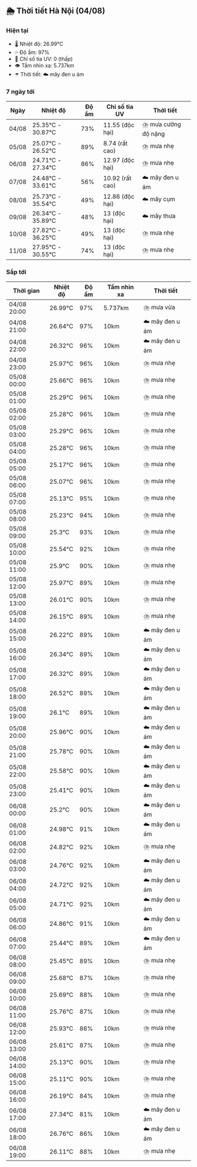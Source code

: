 ## 🌦️ Thời tiết Hà Nội (04/08)

### Hiện tại

- 🌡️ Nhiệt độ: 26.99℃
- 💦 Độ ẩm: 97%
- 🌟 Chỉ số tia UV: 0 (thấp)
- 👁️ Tầm nhìn xa: 5.737km
- ☂️ Thời tiết: ☁️ mây đen u ám

### 7 ngày tới

| Ngày | Nhiệt độ | Độ ẩm | Chỉ số tia UV | Thời tiết |
| --- | --- | --- | --- | --- |
| 04/08 | 25.35℃ - 30.87℃ | 73% | 11.55 (độc hại) | ⛈️ mưa cường độ nặng |
| 05/08 | 25.07℃ - 26.52℃ | 89% | 8.74 (rất cao) | ⛈️ mưa nhẹ |
| 06/08 | 24.71℃ - 27.34℃ | 86% | 12.97 (độc hại) | ⛈️ mưa nhẹ |
| 07/08 | 24.48℃ - 33.61℃ | 56% | 10.92 (rất cao) | ☁️ mây đen u ám |
| 08/08 | 25.73℃ - 35.54℃ | 49% | 12.86 (độc hại) | ☁️ mây cụm |
| 09/08 | 26.34℃ - 35.89℃ | 48% | 13 (độc hại) | ☁️ mây thưa |
| 10/08 | 27.82℃ - 36.25℃ | 49% | 13 (độc hại) | ⛈️ mưa nhẹ |
| 11/08 | 27.95℃ - 30.55℃ | 74% | 13 (độc hại) | ⛈️ mưa nhẹ |

### Sắp tới

| Thời gian | Nhiệt độ | Độ ẩm | Tầm nhìn xa | Thời tiết |
| --- | --- | --- | --- | --- |
| 04/08 20:00 | 26.99℃ | 97% | 5.737km | ⛈️ mưa vừa |
| 04/08 21:00 | 26.64℃ | 97% | 10km | ☁️ mây đen u ám |
| 04/08 22:00 | 26.32℃ | 96% | 10km | ☁️ mây đen u ám |
| 04/08 23:00 | 25.97℃ | 96% | 10km | ⛈️ mưa nhẹ |
| 05/08 00:00 | 25.66℃ | 96% | 10km | ⛈️ mưa nhẹ |
| 05/08 01:00 | 25.29℃ | 96% | 10km | ⛈️ mưa nhẹ |
| 05/08 02:00 | 25.28℃ | 96% | 10km | ⛈️ mưa nhẹ |
| 05/08 03:00 | 25.29℃ | 96% | 10km | ⛈️ mưa nhẹ |
| 05/08 04:00 | 25.28℃ | 96% | 10km | ⛈️ mưa nhẹ |
| 05/08 05:00 | 25.17℃ | 96% | 10km | ⛈️ mưa nhẹ |
| 05/08 06:00 | 25.07℃ | 96% | 10km | ⛈️ mưa nhẹ |
| 05/08 07:00 | 25.13℃ | 95% | 10km | ⛈️ mưa nhẹ |
| 05/08 08:00 | 25.23℃ | 94% | 10km | ⛈️ mưa nhẹ |
| 05/08 09:00 | 25.3℃ | 93% | 10km | ⛈️ mưa nhẹ |
| 05/08 10:00 | 25.54℃ | 92% | 10km | ⛈️ mưa nhẹ |
| 05/08 11:00 | 25.9℃ | 90% | 10km | ⛈️ mưa nhẹ |
| 05/08 12:00 | 25.97℃ | 89% | 10km | ⛈️ mưa nhẹ |
| 05/08 13:00 | 26.01℃ | 90% | 10km | ⛈️ mưa nhẹ |
| 05/08 14:00 | 26.15℃ | 89% | 10km | ⛈️ mưa nhẹ |
| 05/08 15:00 | 26.22℃ | 89% | 10km | ☁️ mây đen u ám |
| 05/08 16:00 | 26.34℃ | 89% | 10km | ☁️ mây đen u ám |
| 05/08 17:00 | 26.32℃ | 89% | 10km | ☁️ mây đen u ám |
| 05/08 18:00 | 26.52℃ | 89% | 10km | ☁️ mây đen u ám |
| 05/08 19:00 | 26.1℃ | 89% | 10km | ☁️ mây đen u ám |
| 05/08 20:00 | 25.96℃ | 90% | 10km | ☁️ mây đen u ám |
| 05/08 21:00 | 25.78℃ | 90% | 10km | ☁️ mây đen u ám |
| 05/08 22:00 | 25.58℃ | 90% | 10km | ☁️ mây đen u ám |
| 05/08 23:00 | 25.41℃ | 90% | 10km | ☁️ mây đen u ám |
| 06/08 00:00 | 25.2℃ | 90% | 10km | ☁️ mây đen u ám |
| 06/08 01:00 | 24.98℃ | 91% | 10km | ☁️ mây đen u ám |
| 06/08 02:00 | 24.82℃ | 92% | 10km | ⛈️ mưa nhẹ |
| 06/08 03:00 | 24.76℃ | 92% | 10km | ☁️ mây đen u ám |
| 06/08 04:00 | 24.72℃ | 92% | 10km | ☁️ mây đen u ám |
| 06/08 05:00 | 24.71℃ | 92% | 10km | ☁️ mây đen u ám |
| 06/08 06:00 | 24.86℃ | 91% | 10km | ☁️ mây đen u ám |
| 06/08 07:00 | 25.44℃ | 89% | 10km | ☁️ mây đen u ám |
| 06/08 08:00 | 25.45℃ | 89% | 10km | ⛈️ mưa nhẹ |
| 06/08 09:00 | 25.68℃ | 87% | 10km | ⛈️ mưa nhẹ |
| 06/08 10:00 | 25.69℃ | 88% | 10km | ⛈️ mưa nhẹ |
| 06/08 11:00 | 25.76℃ | 87% | 10km | ⛈️ mưa nhẹ |
| 06/08 12:00 | 25.93℃ | 86% | 10km | ⛈️ mưa nhẹ |
| 06/08 13:00 | 25.61℃ | 87% | 10km | ⛈️ mưa nhẹ |
| 06/08 14:00 | 25.13℃ | 90% | 10km | ⛈️ mưa nhẹ |
| 06/08 15:00 | 25.11℃ | 90% | 10km | ⛈️ mưa nhẹ |
| 06/08 16:00 | 26.19℃ | 84% | 10km | ⛈️ mưa nhẹ |
| 06/08 17:00 | 27.34℃ | 81% | 10km | ☁️ mây đen u ám |
| 06/08 18:00 | 26.76℃ | 86% | 10km | ☁️ mây đen u ám |
| 06/08 19:00 | 26.11℃ | 88% | 10km | ⛈️ mưa nhẹ |
